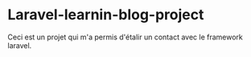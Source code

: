 # Laravel-learnin-blog-project
Ceci est un projet qui m'a permis d'étalir un contact avec le framework laravel.
